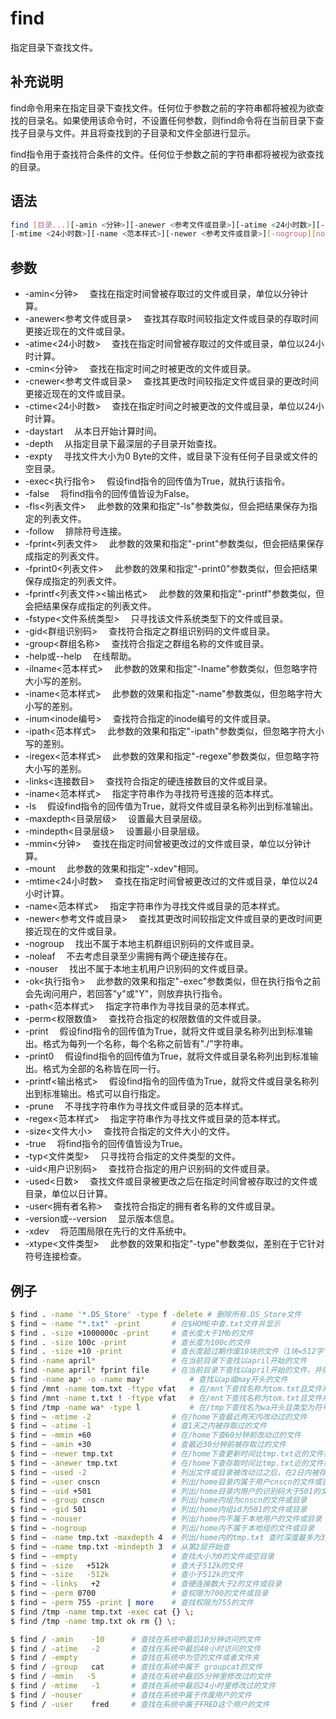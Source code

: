 
find
===

指定目录下查找文件。

## 补充说明

find命令用来在指定目录下查找文件。任何位于参数之前的字符串都将被视为欲查找的目录名。如果使用该命令时，不设置任何参数，则find命令将在当前目录下查找子目录与文件。并且将查找到的子目录和文件全部进行显示。

find指令用于查找符合条件的文件。任何位于参数之前的字符串都将被视为欲查找的目录。

## 语法

```bash
find [目录...][-amin <分钟>][-anewer <参考文件或目录>][-atime <24小时数>][-cmin <分钟>][-cnewer <参考文件或目录>][-ctime <24小时数>][-daystart][-depyh][-empty][-exec <执行指令>][-false][-fls <列表文件>][-follow][-fprint <列表文件>][-fprint0 <列表文件>][-fprintf <列表文件><输出格式>][-fstype <文件系统类型>][-gid <群组识别码>][-group <群组名称>][-help][-ilname <范本样式>][-iname <范本样式>][-inum <inode编号>][-ipath <范本样式>][-iregex <范本样式>][-links <连接数目>][-lname <范本样式>][-ls][-maxdepth <目录层级>][-mindepth <目录层级>][-mmin <分钟>][-mount] 
[-mtime <24小时数>][-name <范本样式>][-newer <参考文件或目录>][-nogroup][noleaf] [-nouser][-ok <执行指令>][-path <范本样式>][-perm <权限数值>][-print][-print0][-printf <输出格式>][-prune][-regex <范本样式>][-size <文件大小>][-true][-type <文件类型>][-uid <用户识别码>][-used <日数>][-user <拥有者名称>][-version][-xdev][-xtype <文件类型>]
```

## 参数

- -amin<分钟> 　查找在指定时间曾被存取过的文件或目录，单位以分钟计算。 
- -anewer<参考文件或目录> 　查找其存取时间较指定文件或目录的存取时间更接近现在的文件或目录。 
- -atime<24小时数> 　查找在指定时间曾被存取过的文件或目录，单位以24小时计算。 
- -cmin<分钟> 　查找在指定时间之时被更改的文件或目录。 
- -cnewer<参考文件或目录> 　查找其更改时间较指定文件或目录的更改时间更接近现在的文件或目录。 
- -ctime<24小时数> 　查找在指定时间之时被更改的文件或目录，单位以24小时计算。 
- -daystart 　从本日开始计算时间。 
- -depth 　从指定目录下最深层的子目录开始查找。 
- -expty 　寻找文件大小为0 Byte的文件，或目录下没有任何子目录或文件的空目录。 
- -exec<执行指令> 　假设find指令的回传值为True，就执行该指令。 
- -false 　将find指令的回传值皆设为False。 
- -fls<列表文件> 　此参数的效果和指定"-ls"参数类似，但会把结果保存为指定的列表文件。 
- -follow 　排除符号连接。 
- -fprint<列表文件> 　此参数的效果和指定"-print"参数类似，但会把结果保存成指定的列表文件。 
- -fprint0<列表文件> 　此参数的效果和指定"-print0"参数类似，但会把结果保存成指定的列表文件。 
- -fprintf<列表文件><输出格式> 　此参数的效果和指定"-printf"参数类似，但会把结果保存成指定的列表文件。 
- -fstype<文件系统类型> 　只寻找该文件系统类型下的文件或目录。 
- -gid<群组识别码> 　查找符合指定之群组识别码的文件或目录。 
- -group<群组名称> 　查找符合指定之群组名称的文件或目录。 
- -help或--help 　在线帮助。 
- -ilname<范本样式> 　此参数的效果和指定"-lname"参数类似，但忽略字符大小写的差别。 
- -iname<范本样式> 　此参数的效果和指定"-name"参数类似，但忽略字符大小写的差别。 
- -inum<inode编号> 　查找符合指定的inode编号的文件或目录。 
- -ipath<范本样式> 　此参数的效果和指定"-ipath"参数类似，但忽略字符大小写的差别。 
- -iregex<范本样式> 　此参数的效果和指定"-regexe"参数类似，但忽略字符大小写的差别。 
- -links<连接数目> 　查找符合指定的硬连接数目的文件或目录。 
- -iname<范本样式> 　指定字符串作为寻找符号连接的范本样式。 
- -ls 　假设find指令的回传值为True，就将文件或目录名称列出到标准输出。 
- -maxdepth<目录层级> 　设置最大目录层级。 
- -mindepth<目录层级> 　设置最小目录层级。 
- -mmin<分钟> 　查找在指定时间曾被更改过的文件或目录，单位以分钟计算。 
- -mount 　此参数的效果和指定"-xdev"相同。 
- -mtime<24小时数> 　查找在指定时间曾被更改过的文件或目录，单位以24小时计算。 
- -name<范本样式> 　指定字符串作为寻找文件或目录的范本样式。 
- -newer<参考文件或目录> 　查找其更改时间较指定文件或目录的更改时间更接近现在的文件或目录。 
- -nogroup 　找出不属于本地主机群组识别码的文件或目录。 
- -noleaf 　不去考虑目录至少需拥有两个硬连接存在。 
- -nouser 　找出不属于本地主机用户识别码的文件或目录。 
- -ok<执行指令> 　此参数的效果和指定"-exec"参数类似，但在执行指令之前会先询问用户，若回答"y"或"Y"，则放弃执行指令。 
- -path<范本样式> 　指定字符串作为寻找目录的范本样式。 
- -perm<权限数值> 　查找符合指定的权限数值的文件或目录。 
- -print 　假设find指令的回传值为True，就将文件或目录名称列出到标准输出。格式为每列一个名称，每个名称之前皆有"./"字符串。 
- -print0 　假设find指令的回传值为True，就将文件或目录名称列出到标准输出。格式为全部的名称皆在同一行。 
- -printf<输出格式> 　假设find指令的回传值为True，就将文件或目录名称列出到标准输出。格式可以自行指定。 
- -prune 　不寻找字符串作为寻找文件或目录的范本样式。 
- -regex<范本样式> 　指定字符串作为寻找文件或目录的范本样式。 
- -size<文件大小> 　查找符合指定的文件大小的文件。 
- -true 　将find指令的回传值皆设为True。 
- -typ<文件类型> 　只寻找符合指定的文件类型的文件。 
- -uid<用户识别码> 　查找符合指定的用户识别码的文件或目录。 
- -used<日数> 　查找文件或目录被更改之后在指定时间曾被存取过的文件或目录，单位以日计算。 
- -user<拥有者名称> 　查找符合指定的拥有者名称的文件或目录。 
- -version或--version 　显示版本信息。 
- -xdev 　将范围局限在先行的文件系统中。 
- -xtype<文件类型> 　此参数的效果和指定"-type"参数类似，差别在于它针对符号连接检查。

## 例子

```bash
$ find . -name '*.DS_Store' -type f -delete # 删除所有.DS_Store文件
$ find ~ -name "*.txt" -print       # 在$HOME中查.txt文件并显示
$ find . -size +1000000c -print     # 查长度大于1Mb的文件
$ find . -size 100c -print          # 查长度为100c的文件
$ find . -size +10 -print           # 查长度超过期作废10块的文件（1块=512字节）
$ find -name april*                 # 在当前目录下查找以april开始的文件
$ find -name april* fprint file     # 在当前目录下查找以april开始的文件，并把结果输出到file中
$ find -name ap* -o -name may*          # 查找以ap或may开头的文件
$ find /mnt -name tom.txt -ftype vfat   # 在/mnt下查找名称为tom.txt且文件系统类型为vfat的文件
$ find /mnt -name t.txt ! -ftype vfat   # 在/mnt下查找名称为tom.txt且文件系统类型不为vfat的文件
$ find /tmp -name wa* -type l           # 在/tmp下查找名为wa开头且类型为符号链接的文件
$ find ~ -mtime -2                  # 在/home下查最近两天内改动过的文件
$ find ~ -atime -1                  # 查1天之内被存取过的文件
$ find ~ -mmin +60                  # 在/home下查60分钟前改动过的文件
$ find ~ -amin +30                  # 查最近30分钟前被存取过的文件
$ find ~ -newer tmp.txt             # 在/home下查更新时间比tmp.txt近的文件或目录
$ find ~ -anewer tmp.txt            # 在/home下查存取时间比tmp.txt近的文件或目录
$ find ~ -used -2                   # 列出文件或目录被改动过之后，在2日内被存取过的文件或目录
$ find ~ -user cnscn                # 列出/home目录内属于用户cnscn的文件或目录
$ find ~ -uid +501                  # 列出/home目录内用户的识别码大于501的文件或目录
$ find ~ -group cnscn               # 列出/home内组为cnscn的文件或目录
$ find ~ -gid 501                   # 列出/home内组id为501的文件或目录
$ find ~ -nouser                    # 列出/home内不属于本地用户的文件或目录
$ find ~ -nogroup                   # 列出/home内不属于本地组的文件或目录
$ find ~ -name tmp.txt -maxdepth 4  # 列出/home内的tmp.txt 查时深度最多为3层
$ find ~ -name tmp.txt -mindepth 3  # 从第2层开始查
$ find ~ -empty                     # 查找大小为0的文件或空目录
$ find ~ -size   +512k              # 查大于512k的文件
$ find ~ -size   -512k              # 查小于512k的文件
$ find ~ -links   +2                # 查硬连接数大于2的文件或目录
$ find ~ -perm 0700                 # 查权限为700的文件或目录
$ find ~ -perm 755 -print | more    # 查找权限为755的文件
$ find /tmp -name tmp.txt -exec cat {} \;
$ find /tmp -name tmp.txt ok rm {} \;

$ find / -amin    -10      # 查找在系统中最后10分钟访问的文件
$ find / -atime   -2       # 查找在系统中最后48小时访问的文件
$ find / -empty            # 查找在系统中为空的文件或者文件夹
$ find / -group   cat      # 查找在系统中属于 groupcat的文件
$ find / -mmin   -5        # 查找在系统中最后5分钟里修改过的文件
$ find / -mtime   -1       # 查找在系统中最后24小时里修改过的文件
$ find / -nouser           # 查找在系统中属于作废用户的文件
$ find / -user    fred     # 查找在系统中属于FRED这个用户的文件
```
